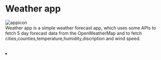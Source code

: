 # Weather app
![appicon](https://user-images.githubusercontent.com/22769589/68296145-f7305d80-00a4-11ea-9cbe-24b18222bfa9.png)
</br>Weather app is a simple weather forecast app, which uses some APIs to fetch 5 day forecast data from the OpenWeatherMap and to fetch cities,counties,temperature,humidity,discription and wind speed. 
</br></br>
<li>
